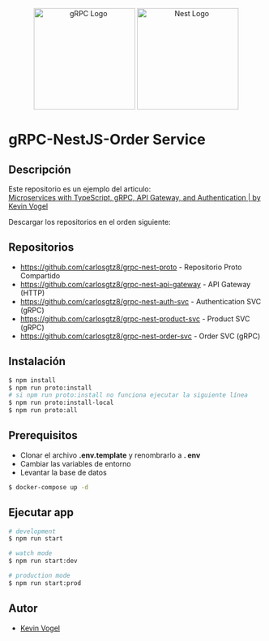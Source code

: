 <p align="center">
<a href="https://grpc.io/" target="blank"><img src="https://www.adictosaltrabajo.com/wp-content/uploads/2023/01/grpc-icon-color-1068x1068.png" width="200" alt="gRPC Logo" /></a>
  <a href="http://nestjs.com/" target="blank"><img src="https://nestjs.com/img/logo-small.svg" width="200" alt="Nest Logo" /></a>
</p>

[circleci-image]: https://img.shields.io/circleci/build/github/nestjs/nest/master?token=abc123def456
[circleci-url]: https://circleci.com/gh/nestjs/nest

# gRPC-NestJS-Order Service

## Descripción

Este repositorio es un ejemplo del articulo:  
[Microservices with TypeScript, gRPC, API Gateway, and Authentication | by Kevin Vogel](https://levelup.gitconnected.com/nestjs-microservices-with-grpc-api-gateway-and-authentication-part-1-2-650009c03686)

Descargar los repositorios en el orden siguiente:

## Repositorios

- https://github.com/carlosgtz8/grpc-nest-proto - Repositorio Proto Compartido
- https://github.com/carlosgtz8/grpc-nest-api-gateway - API Gateway (HTTP)
- https://github.com/carlosgtz8/grpc-nest-auth-svc - Authentication SVC (gRPC)
- https://github.com/carlosgtz8/grpc-nest-product-svc - Product SVC (gRPC)
- https://github.com/carlosgtz8/grpc-nest-order-svc - Order SVC (gRPC)

## Instalación

```bash
$ npm install
$ npm run proto:install
# si npm run proto:install no funciona ejecutar la siguiente línea
$ npm run proto:install-local
$ npm run proto:all
```

## Prerequisitos

- Clonar el archivo **.env.template** y renombrarlo a **.
  env**
- Cambiar las variables de entorno
- Levantar la base de datos

```bash
$ docker-compose up -d
```

## Ejecutar app

```bash
# development
$ npm run start

# watch mode
$ npm run start:dev

# production mode
$ npm run start:prod
```

## Autor

- [Kevin Vogel](https://medium.com/@hellokevinvogel)
